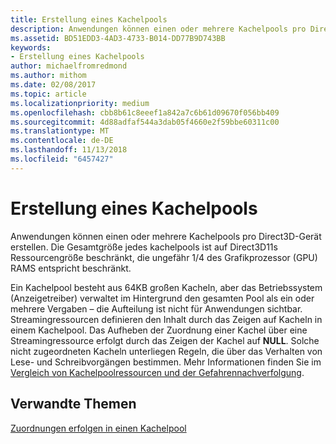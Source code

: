 ```yaml
---
title: Erstellung eines Kachelpools
description: Anwendungen können einen oder mehrere Kachelpools pro Direct3D-Gerät erstellen. Die Gesamtgröße jedes kachelpools ist auf Direct3D11s Ressourcengröße beschränkt, die ungefähr 1/4 des Grafikprozessor (GPU) RAMS entspricht beschränkt.
ms.assetid: BD51EDD3-4AD3-4733-B014-DD77B9D743BB
keywords:
- Erstellung eines Kachelpools
author: michaelfromredmond
ms.author: mithom
ms.date: 02/08/2017
ms.topic: article
ms.localizationpriority: medium
ms.openlocfilehash: cbb8b61c8eeef1a842a7c6b61d09670f056bb409
ms.sourcegitcommit: 4d88adfaf544a3dab05f4660e2f59bbe60311c00
ms.translationtype: MT
ms.contentlocale: de-DE
ms.lasthandoff: 11/13/2018
ms.locfileid: "6457427"
---
```

# <a name="tile-pool-creation"></a>Erstellung eines Kachelpools


Anwendungen können einen oder mehrere Kachelpools pro Direct3D-Gerät erstellen. Die Gesamtgröße jedes kachelpools ist auf Direct3D11s Ressourcengröße beschränkt, die ungefähr 1/4 des Grafikprozessor (GPU) RAMS entspricht beschränkt.

Ein Kachelpool besteht aus 64KB großen Kacheln, aber das Betriebssystem (Anzeigetreiber) verwaltet im Hintergrund den gesamten Pool als ein oder mehrere Vergaben – die Aufteilung ist nicht für Anwendungen sichtbar. Streamingressourcen definieren den Inhalt durch das Zeigen auf Kacheln in einem Kachelpool. Das Aufheben der Zuordnung einer Kachel über eine Streamingressource erfolgt durch das Zeigen der Kachel auf **NULL**. Solche nicht zugeordneten Kacheln unterliegen Regeln, die über das Verhalten von Lese- und Schreibvorgängen bestimmen. Mehr Informationen finden Sie im [Vergleich von Kachelpoolressourcen und der Gefahrennachverfolgung](hazard-tracking-versus-tile-pool-resources.md).

## <a name="span-idrelated-topicsspanrelated-topics"></a><span id="related-topics"></span>Verwandte Themen


[Zuordnungen erfolgen in einen Kachelpool](mappings-are-into-a-tile-pool.md)

 

 




